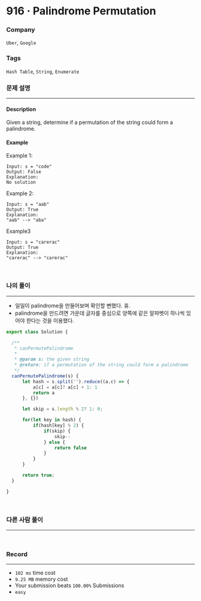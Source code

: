 916 · Palindrome Permutation
===
### Company
`Uber`, `Google`

### Tags
`Hash Table`, `String`, `Enumerate`

### 문제 설명
---
#### Description
Given a string, determine if a permutation of the string could form a palindrome.

#### Example
Example 1:
```
Input: s = "code"
Output: False
Explanation: 
No solution
```
Example 2:
```
Input: s = "aab"
Output: True
Explanation: 
"aab" --> "aba"
```

Example3
 ```
Input: s = "carerac"
Output: True
Explanation: 
"carerac" --> "carerac"
```
<br>

### 나의 풀이
---
- 일일이 palindrome을 만들어보며 확인할 뻔했다. 휴.
- palindrome을 만드려면 가운데 글자를 중심으로 양쪽에 같은 알파벳이 하나씩 있어야 한다는 것을 이용했다.

```js
export class Solution {

  /**
   * canPermutePalindrome
   *
   * @param s: the given string
   * @return: if a permutation of the string could form a palindrome
   */
  canPermutePalindrome(s) {
      let hash = s.split('').reduce((a,c) => {
          a[c] = a[c]? a[c] + 1: 1
          return a
      }, {})

      let skip = s.length % 2? 1: 0;

      for(let key in hash) {
          if(hash[key] % 2) {
              if(skip) {
                  skip--
              } else {
                  return false
              }
          }
      }

      return true;
  }

}
```
<br>

### 다른 사람 풀이
---
<br>

### Record
---
- `102 ms` time cost
- `9.25 MB` memory cost
- Your submission beats `100.00%` Submissions
- `easy`

<br>
